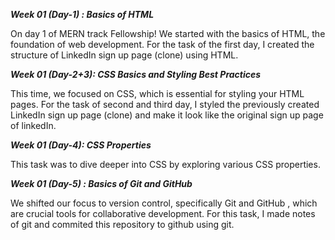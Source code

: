 **_Week 01 (Day-1) : Basics of HTML_**
                
On day 1 of MERN track Fellowship! We started with the basics of HTML, the foundation of web development.
For the task of the first day, I created the structure of LinkedIn sign up page (clone) using HTML.


**_Week 01 (Day-2+3): CSS Basics and Styling Best Practices_**

This time, we focused on CSS, which is essential for styling your HTML pages. For the task of second and third day, I styled the previously created LinkedIn sign up page (clone) and make it look like the original sign up page of linkedIn.


**_Week 01 (Day-4): CSS Properties_**

This task was to dive deeper into CSS by exploring various CSS properties.


**_Week 01 (Day-5) : Basics of Git and GitHub_**

We shifted our focus to version control, specifically Git and GitHub , which are crucial tools for collaborative development.
For this task, I made notes of git and commited this repository to github using git.







